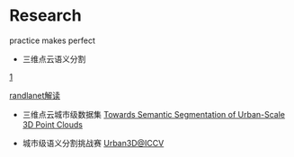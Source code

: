 # Research
practice makes perfect

- 三维点云语义分割

[1](https://www.zhihu.com/question/276671580/answer/3001870051?utm_id=0)

[randlanet解读](https://blog.csdn.net/u014311125/article/details/119825324)


- 三维点云城市级数据集
[Towards Semantic Segmentation of Urban-Scale 3D Point Clouds](https://zhuanlan.zhihu.com/p/391880971)


- 城市级语义分割挑战赛
[Urban3D@ICCV](https://urban3dchallenge.github.io/)




